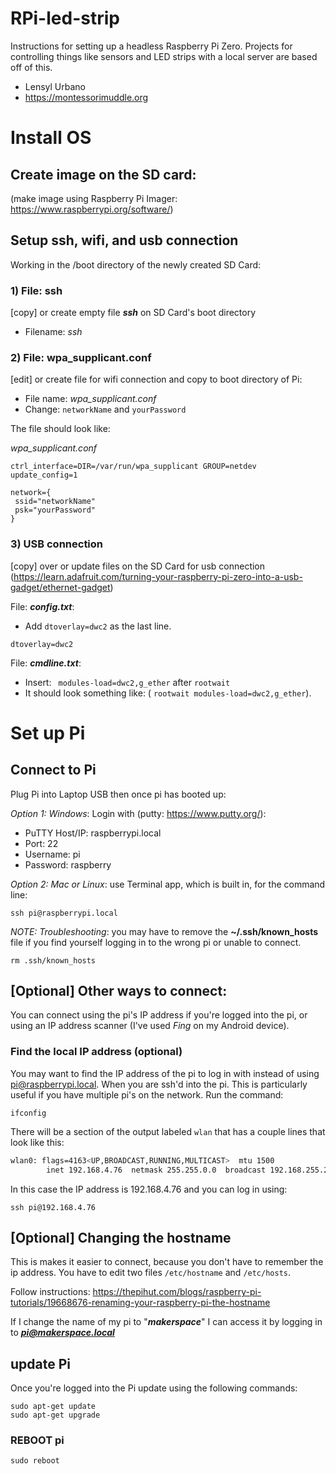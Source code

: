 # RPi-led-strip
Instructions for setting up a headless Raspberry Pi Zero. Projects for controlling things like sensors and LED strips with a local server are based off of this.
* Lensyl Urbano
* https://montessorimuddle.org

# Install OS
## Create image on the SD card:
 (make image using Raspberry Pi Imager: https://www.raspberrypi.org/software/)

## Setup ssh, wifi, and usb connection
 Working in the /boot directory of the newly created SD Card:

### 1) File: ssh
[copy] or create empty file ***ssh*** on SD Card's boot directory
* Filename: *ssh*

### 2) File: wpa_supplicant.conf
[edit] or create file for wifi connection and copy to boot directory of Pi:
* File name: *wpa_supplicant.conf*
* Change: `networkName` and `yourPassword`

The file should look like:

*wpa_supplicant.conf*
```
ctrl_interface=DIR=/var/run/wpa_supplicant GROUP=netdev
update_config=1

network={
 ssid="networkName"
 psk="yourPassword"
}
```

### 3) USB connection
[copy] over or update files on the SD Card for usb connection (https://learn.adafruit.com/turning-your-raspberry-pi-zero-into-a-usb-gadget/ethernet-gadget)

File: ***config.txt***:
* Add `dtoverlay=dwc2` as the last line.
 ```
dtoverlay=dwc2
```

File: ***cmdline.txt***:
* Insert:
``` modules-load=dwc2,g_ether``` after `rootwait`
* It should look something like: ( `rootwait modules-load=dwc2,g_ether`).


# Set up Pi

## Connect to Pi

Plug Pi into Laptop USB then once pi has booted up:

*Option 1: Windows*: Login with (putty: https://www.putty.org/):
* PuTTY Host/IP: raspberrypi.local
* Port: 22
* Username: pi
* Password: raspberry

*Option 2: Mac or Linux*: use Terminal app, which is built in, for the command line:
```console
ssh pi@raspberrypi.local
```

*NOTE: Troubleshooting*: you may have to remove the **~/.ssh/known_hosts** file if you find yourself logging in to the wrong pi or unable to connect.
```console
rm .ssh/known_hosts
```

## [Optional] Other ways to connect:
You can connect using the pi's IP address if you're logged into the pi, or using an IP address scanner (I've used *Fing* on my Android device).

### Find the local IP address (optional)
You may want to find the IP address of the pi to log in with instead of using pi@raspberrypi.local. When you are ssh'd into the pi. This is particularly useful if you have multiple pi's on the network. Run the command:
```console
ifconfig
```
There will be a section of the output labeled `wlan` that has a couple lines that look like this:
```bash
wlan0: flags=4163<UP,BROADCAST,RUNNING,MULTICAST>  mtu 1500
        inet 192.168.4.76  netmask 255.255.0.0  broadcast 192.168.255.255
```
In this case the IP address is 192.168.4.76 and you can log in using:
```console
ssh pi@192.168.4.76
```

## [Optional] Changing the hostname 
This is makes it easier to connect, because you don't have to remember the ip address. You have to edit two files `/etc/hostname` and `/etc/hosts`.

Follow instructions: https://thepihut.com/blogs/raspberry-pi-tutorials/19668676-renaming-your-raspberry-pi-the-hostname

If I change the name of my pi to "***makerspace***" I can access it by logging in to ***pi@makerspace.local***

## update Pi
Once you're logged into the Pi update using the following commands:
 ```console
sudo apt-get update
sudo apt-get upgrade
```

### REBOOT pi
 ```console
sudo reboot
```
